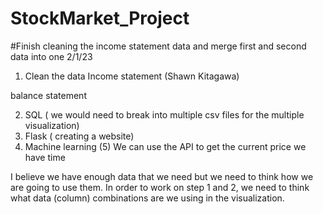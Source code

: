 # StockMarket_Project

#Finish cleaning the income statement data and merge first and second data into one 2/1/23


1. Clean the data
Income statement
(Shawn Kitagawa)

balance statement 





2. SQL ( we would need to break into multiple csv files for the multiple visualization)
3. Flask ( creating a website)
4. Machine learning
(5) We can use the  API to get the current price we have time


I believe we have enough data that we need but we need to think how we are going to use them. In order to work on step 1 and 2, we need to think what data (column) combinations are we using in the visualization.
